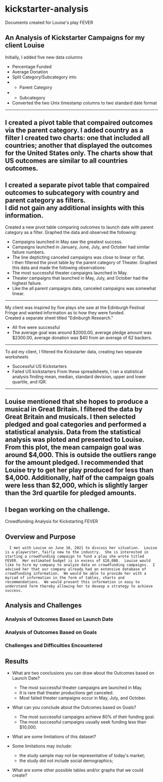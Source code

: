 # kickstarter-analysis
Documents created for Louise's play FEVER
## An Analysis of Kickstarter Campaigns for my client Louise
Initially, I added five new data columns
* Percentage Funded
* Average Donation
* Split Category/Subcategory into
* * Parent Category
* * Subcategory
* Converted the two Unix timestamp columns to two standard date format
---
I created a pivot table that compaired outcomes via the parent category. I added country as a filter
I created two charts:  one that included all countries; another that displayed the outcomes for the United States only.
The charts show that US outcomes are similar to all countries outcomes.  
---
I created a separate pivot table that compaired outcomes to subcategory with country and parent category as filters.  
I did not gain any additional insights with this information.  
---
Created a new pivot table comparing outcomes to launch date with parent category as a filter. 
Graphed the data and observed the following:  
* Campaigns launched in May saw the greatest success.
* Campaigns launched in January, June, July, and October had similar failure numbers.  
* The line depticting canceled campaigns was close to linear or flat.  
I then filtered the pivot table by the parent category of Theater. 
Graphed this data and made the following observations:
* The most successful theater campaigns launched in May.  
* Theater campaigns that launched in May, July, and October had the highest failure.  
* Like the all parent campaigns data, canceled campaigns was somewhat linear.  
---
My client was inspired by five plays she saw at the Edinburgh Festival Fringe and wanted information as to how they were funded.  
Created a separate sheet titled "Edinburgh Research."  
* All five were successful
* The average goal was around $2000.00, average pledge amount was $2300.00, average donation was $40 from an average of 62 backers.  
---
To aid my client, I filtered the Kickstarter data, creating two separate worksheets
* Successful US Kickstarters
* Failed US kickstarters
From these spreadsheets, I ran a statistical analysis finding mean, median, standard devision, upper and lower quartile, and IQR.  
---
Louise mentioned that she hopes to produce a musical in Great Britain.  I filtered the data by Great Britain and musicals.  I then selected pledged and goal categories and performed a statistical analysis.  Data from the statistical analysis was ploted and presented to Louise.  From this plot, the mean campaign goal was around $4,000. This is outside the outliers range for the amount pledged.  I recommended that Louise try to get her play produced for less than $4,000.  Additionally, half of the campaign goals were less than $2,000, which is slightly larger than the 3rd quartile for pledged amounts.  
---
I began working on the challenge.  
---
 Crowdfunding Analysis for Kickstarting FEVER

## Overview and Purpose
      I met with Louise on June 10, 2021 to discuss her situation.  Louise is a playwriter, fairly new to the industry.  She is interested in starting a crowdfunding campaign to fund a play she wrote titled FEVER.  Her estimated budget is in excess of $10,000.  Louise would like to hire my company to analyze data on crowdfunding campaigns.  I advised her that our company already had an extensive database of crowdfunding information.  We would be able to provide her with a myriad of information in the form of tables, charts and recommendations.  We would present this information in easy to understand form thereby allowing her to deveop a strategy to achieve success.  

## Analysis and Challenges


### Analysis of Outcomes Based on Launch Date

### Analysis of Outcomes Based on Goals

### Challenges and Difficulties Encountered

## Results

- What are two conclusions you can draw about the Outcomes based on Launch Date?
  * The most successful theater campaigns are launched in May.  
  * It is rare that theater productions get canceled.  
  * Most failed theater campaigns occur in May, July, and October.  

- What can you conclude about the Outcomes based on Goals?
  * The most successful campaigns achieve 80% of their funding goal.
  * The most successful campaigns usually seek funding less than $10,000.    

- What are some limitations of this dataset?
-   Some limitations may include:  
      * the study sample may not be representative of today's market;
      * the study did not include social demographics;   

- What are some other possible tables and/or graphs that we could create?

